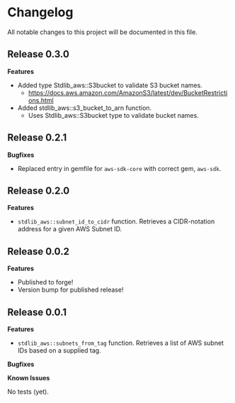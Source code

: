 # Changelog

All notable changes to this project will be documented in this file.

## Release 0.3.0

**Features**
  * Added type Stdlib_aws::S3bucket to validate S3 bucket names.
    * https://docs.aws.amazon.com/AmazonS3/latest/dev/BucketRestrictions.html
  * Added stdlib_aws::s3_bucket_to_arn function.
    * Uses Stdlib_aws::S3bucket type to validate bucket names.

## Release 0.2.1

**Bugfixes**
  * Replaced entry in gemfile for `aws-sdk-core` with correct gem, `aws-sdk`.


## Release 0.2.0

**Features**
  * `stdlib_aws::subnet_id_to_cidr` function. Retrieves a CIDR-notation address for a given AWS Subnet ID.

## Release 0.0.2

**Features**
  * Published to forge!
  * Version bump for published release!

## Release 0.0.1

**Features**

  * `stdlib_aws::subnets_from_tag` function. Retrieves a list of AWS subnet IDs based on a supplied tag.

**Bugfixes**

**Known Issues**

No tests (yet).
